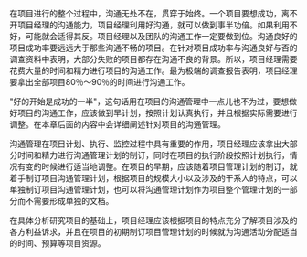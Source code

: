 
在项目进行的整个过程中，沟通无处不在，贯穿于始终。一个项目要想成功，离不开项目经理的沟通能力，项目经理利用好沟通，就可以做到事半功倍。如果利用不好，可能就会适得其反。项目经理以及团队的沟通工作一定要做到位。沟通良好的项目成功率要远远大于那些沟通不畅的项目。在针对项目成功率与沟通良好与否的调查资料中表明，大部分失败的项目都存在沟通不良的背景。所以，项目经理需要花费大量的时间和精力进行项目的沟通工作。最为极端的调查报告表明，项目经理要拿出全部项目80％～90％的时间进行沟通工作。

"好的开始是成功的一半"，这句话用在项目的沟通管理中一点儿也不为过，要想做好项目的沟通工作，应该做到早计划，按照计划认真执行，并且根据实际需要进行调整。在本章后面的内容中会详细阐述针对项目的沟通管理。

沟通管理在项目计划、执行、监控过程中具有重要的作用，项目经理应该拿出大部分时间和精力进行沟通管理计划的制订，同时在项目的执行阶段按照计划执行，情况有变的时候进行适当地调整。在项目的早期，应该随着项目管理计划的制订，就着手制订项目沟通管理计划，根据项目的规模大小以及涉及的干系人的特点，可以单独制订项目沟通管理计划，也可以将沟通管理计划作为项目整个管理计划的一部分而不需要形成单独的文档。

在具体分析研究项目的基础上，项目经理应该根据项目的特点充分了解项目涉及的各方利益诉求，并且在项目的初期制订项目管理计划的时候就为沟通活动分配适当的时间、预算等项目资源。
